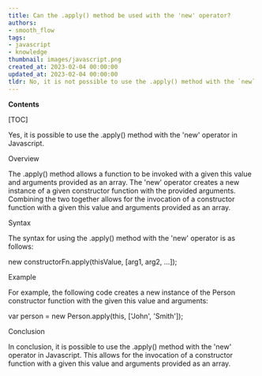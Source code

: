 ```yaml
---
title: Can the .apply() method be used with the 'new' operator?
authors:
- smooth_flow
tags:
- javascript
- knowledge
thumbnail: images/javascript.png
created_at: 2023-02-04 00:00:00
updated_at: 2023-02-04 00:00:00
tldr: No, it is not possible to use the .apply() method with the `new` operator in JavaScript.
---
```


**Contents**

[TOC]

Yes, it is possible to use the .apply() method with the 'new' operator in Javascript.

Overview

The .apply() method allows a function to be invoked with a given this value and arguments provided as an array. The 'new' operator creates a new instance of a given constructor function with the provided arguments. Combining the two together allows for the invocation of a constructor function with a given this value and arguments provided as an array.

Syntax

The syntax for using the .apply() method with the 'new' operator is as follows: 

new constructorFn.apply(thisValue, [arg1, arg2, ...]);

Example

For example, the following code creates a new instance of the Person constructor function with the given this value and arguments: 

var person = new Person.apply(this, ['John', 'Smith']);

Conclusion

In conclusion, it is possible to use the .apply() method with the 'new' operator in Javascript. This allows for the invocation of a constructor function with a given this value and arguments provided as an array.
